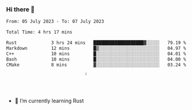 ### Hi there 👋

<!--START_SECTION:waka-->

```txt
From: 05 July 2023 - To: 07 July 2023

Total Time: 4 hrs 17 mins

Rust             3 hrs 24 mins   ███████████████████▓░░░░░   79.19 %
Markdown         12 mins         █▒░░░░░░░░░░░░░░░░░░░░░░░   04.97 %
C++              10 mins         █░░░░░░░░░░░░░░░░░░░░░░░░   04.01 %
Bash             10 mins         █░░░░░░░░░░░░░░░░░░░░░░░░   04.00 %
CMake            8 mins          ▓░░░░░░░░░░░░░░░░░░░░░░░░   03.24 %
```

<!--END_SECTION:waka-->

<!--
**FlorianXXIV/FlorianXXIV** is a ✨ _special_ ✨ repository because its `README.md` (this file) appears on your GitHub profile.

Here are some ideas to get you started:

- 🔭 I’m currently working on ...
- 🌱 I’m currently learning ...
- 👯 I’m looking to collaborate on ...
- 🤔 I’m looking for help with ...
- 💬 Ask me about ...
- 📫 How to reach me: ...
- 😄 Pronouns: ...
- ⚡ Fun fact: ...
-->
- 🌱 I’m currently learning Rust <img src="https://github.com/FlorianXXIV/FlorianXXIV/assets/57264002/eb5c9a8d-c2ed-4079-a1f8-7ba638ec0af2" align="center" width="4%"/>

